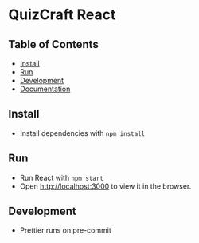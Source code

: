 # QuizCraft React

## Table of Contents

* [Install](#install)
* [Run](#run)
* [Development](#development)
* [Documentation](#documentation)

## Install

* Install dependencies with `npm install`

## Run

* Run React with `npm start`
* Open [http://localhost:3000](http://localhost:3000) to view it in the browser.

## Development

* Prettier runs on pre-commit